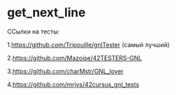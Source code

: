 # get_next_line

CСылки на тесты:

1.https://github.com/Tripouille/gnlTester (самый лучший)

2.https://github.com/Mazoise/42TESTERS-GNL

3.https://github.com/charMstr/GNL_lover

4.https://github.com/mrjvs/42cursus_gnl_tests
